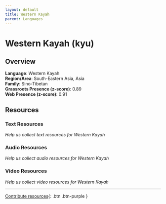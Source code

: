 ```yaml
---
layout: default
title: Western Kayah
parent: Languages
---
```


# Western Kayah (kyu)

## Overview

**Language**: Western Kayah  
**Region/Area**: South-Eastern Asia, Asia  
**Family**: Sino-Tibetan  
**Grassroots Presence (z-score)**: 0.89  
**Web Presence (z-score)**: 0.91  

## Resources

### Text Resources
*Help us collect text resources for Western Kayah*

### Audio Resources
*Help us collect audio resources for Western Kayah*

### Video Resources
*Help us collect video resources for Western Kayah*

---

[Contribute resources](https://forms.office.com/e/1SfLJx3u1r){: .btn .btn-purple }
